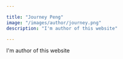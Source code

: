 ```yaml
---

title: "Journey Peng"
image: "/images/author/journey.png"
description: "I'm author of this website"

---
```


I'm author of this website